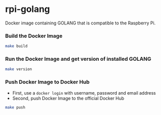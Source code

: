 # rpi-golang

Docker image containing GOLANG that is compatible to the Raspberry Pi.

### Build the Docker Image
```bash
make build
```

### Run the Docker Image and get version of installed GOLANG
```bash
make version
```

### Push Docker Image to Docker Hub
* First, use a `docker login` with username, password and email address
* Second, push Docker Image to the official Docker Hub
```bash
make push
```
